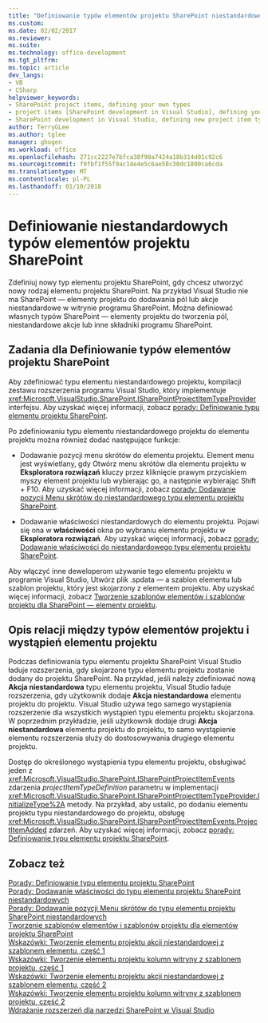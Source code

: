 ```yaml
---
title: "Definiowanie typów elementów projektu SharePoint niestandardowego | Dokumentacja firmy Microsoft"
ms.custom: 
ms.date: 02/02/2017
ms.reviewer: 
ms.suite: 
ms.technology: office-development
ms.tgt_pltfrm: 
ms.topic: article
dev_langs:
- VB
- CSharp
helpviewer_keywords:
- SharePoint project items, defining your own types
- project items [SharePoint development in Visual Studio], defining your own types
- SharePoint development in Visual Studio, defining new project item types
author: TerryGLee
ms.author: tglee
manager: ghogen
ms.workload: office
ms.openlocfilehash: 271cc2227e7bfca38f98a7424a18b314d01c92c6
ms.sourcegitcommit: f9fbf1f55f9ac14e4e5c6ae58c30dc1800ca6cda
ms.translationtype: MT
ms.contentlocale: pl-PL
ms.lasthandoff: 01/10/2018
---
```

# <a name="defining-custom-sharepoint-project-item-types"></a>Definiowanie niestandardowych typów elementów projektu SharePoint
  Zdefiniuj nowy typ elementu projektu SharePoint, gdy chcesz utworzyć nowy rodzaj elementu projektu SharePoint. Na przykład Visual Studio nie ma SharePoint — elementy projektu do dodawania pól lub akcje niestandardowe w witrynie programu SharePoint. Można definiować własnych typów SharePoint — elementy projektu do tworzenia pól, niestandardowe akcje lub inne składniki programu SharePoint.  
  
## <a name="tasks-for-defining-sharepoint-project-item-types"></a>Zadania dla Definiowanie typów elementów projektu SharePoint  
 Aby zdefiniować typu elementu niestandardowego projektu, kompilacji zestawu rozszerzenia programu Visual Studio, który implementuje <xref:Microsoft.VisualStudio.SharePoint.ISharePointProjectItemTypeProvider> interfejsu. Aby uzyskać więcej informacji, zobacz [porady: Definiowanie typu elementu projektu SharePoint](../sharepoint/how-to-define-a-sharepoint-project-item-type.md).  
  
 Po zdefiniowaniu typu elementu niestandardowego projektu do elementu projektu można również dodać następujące funkcje:  
  
-   Dodawanie pozycji menu skrótów do elementu projektu. Element menu jest wyświetlany, gdy Otwórz menu skrótów dla elementu projektu w **Eksploratora rozwiązań** kluczy przez kliknięcie prawym przyciskiem myszy element projektu lub wybierając go, a następnie wybierając Shift + F10. Aby uzyskać więcej informacji, zobacz [porady: Dodawanie pozycji Menu skrótów do niestandardowego typu elementu projektu SharePoint](../sharepoint/how-to-add-a-shortcut-menu-item-to-a-custom-sharepoint-project-item-type.md).  
  
-   Dodawanie właściwości niestandardowych do elementu projektu. Pojawi się ona w **właściwości** okna po wybraniu elementu projektu w **Eksploratora rozwiązań**. Aby uzyskać więcej informacji, zobacz [porady: Dodawanie właściwości do niestandardowego typu elementu projektu SharePoint](../sharepoint/how-to-add-a-property-to-a-custom-sharepoint-project-item-type.md).  
  
 Aby włączyć inne deweloperom używanie tego elementu projektu w programie Visual Studio, Utwórz plik .spdata — a szablon elementu lub szablon projektu, który jest skojarzony z elementem projektu. Aby uzyskać więcej informacji, zobacz [Tworzenie szablonów elementów i szablonów projektu dla SharePoint — elementy projektu](../sharepoint/creating-item-templates-and-project-templates-for-sharepoint-project-items.md).  
  
## <a name="understanding-the-relationship-between-project-item-types-and-project-item-instances"></a>Opis relacji między typów elementów projektu i wystąpień elementu projektu  
 Podczas definiowania typu elementu projektu SharePoint Visual Studio ładuje rozszerzenia, gdy skojarzone typu elementu projektu zostanie dodany do projektu SharePoint. Na przykład, jeśli należy zdefiniować nową **Akcja niestandardowa** typu elementu projektu, Visual Studio ładuje rozszerzenia, gdy użytkownik dodaje **Akcja niestandardowa** elementu projektu do projektu. Visual Studio używa tego samego wystąpienia rozszerzenie dla wszystkich wystąpień typu elementu projektu skojarzona. W poprzednim przykładzie, jeśli użytkownik dodaje drugi **Akcja niestandardowa** elementu projektu do projektu, to samo wystąpienie elementu rozszerzenia służy do dostosowywania drugiego elementu projektu.  
  
 Dostęp do określonego wystąpienia typu elementu projektu, obsługiwać jeden z <xref:Microsoft.VisualStudio.SharePoint.ISharePointProjectItemEvents> zdarzenia *projectItemTypeDefinition* parametru w implementacji <xref:Microsoft.VisualStudio.SharePoint.ISharePointProjectItemTypeProvider.InitializeType%2A> metody. Na przykład, aby ustalić, po dodaniu elementu projektu typu niestandardowego do projektu, obsługę <xref:Microsoft.VisualStudio.SharePoint.ISharePointProjectItemEvents.ProjectItemAdded> zdarzeń. Aby uzyskać więcej informacji, zobacz [porady: Definiowanie typu elementu projektu SharePoint](../sharepoint/how-to-define-a-sharepoint-project-item-type.md).  
  
## <a name="see-also"></a>Zobacz też  
 [Porady: Definiowanie typu elementu projektu SharePoint](../sharepoint/how-to-define-a-sharepoint-project-item-type.md)   
 [Porady: Dodawanie właściwości do typu elementu projektu SharePoint niestandardowych](../sharepoint/how-to-add-a-property-to-a-custom-sharepoint-project-item-type.md)   
 [Porady: Dodawanie pozycji Menu skrótów do typu elementu projektu SharePoint niestandardowych](../sharepoint/how-to-add-a-shortcut-menu-item-to-a-custom-sharepoint-project-item-type.md)   
 [Tworzenie szablonów elementów i szablonów projektu dla elementów projektu SharePoint](../sharepoint/creating-item-templates-and-project-templates-for-sharepoint-project-items.md)   
 [Wskazówki: Tworzenie elementu projektu akcji niestandardowej z szablonem elementu, część 1](../sharepoint/walkthrough-creating-a-custom-action-project-item-with-an-item-template-part-1.md)   
 [Wskazówki: Tworzenie elementu projektu kolumn witryny z szablonem projektu, część 1](../sharepoint/walkthrough-creating-a-site-column-project-item-with-a-project-template-part-1.md)   
 [Wskazówki: Tworzenie elementu projektu akcji niestandardowej z szablonem elementu, część 2](../sharepoint/walkthrough-creating-a-custom-action-project-item-with-an-item-template-part-2.md)   
 [Wskazówki: Tworzenie elementu projektu kolumn witryny z szablonem projektu, część 2](../sharepoint/walkthrough-creating-a-site-column-project-item-with-a-project-template-part-2.md)   
 [Wdrażanie rozszerzeń dla narzędzi SharePoint w Visual Studio](../sharepoint/deploying-extensions-for-the-sharepoint-tools-in-visual-studio.md)  
  
  